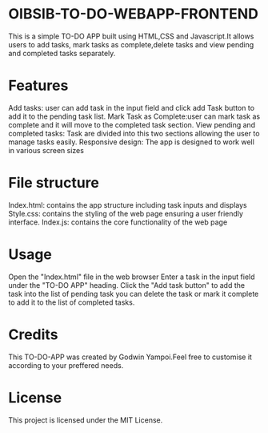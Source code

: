 # OIBSIB-TO-DO-WEBAPP-FRONTEND

This is a simple TO-DO APP built using HTML,CSS and Javascript.It allows users to add tasks, mark tasks as complete,delete tasks and view pending and completed tasks separately.

# Features

Add tasks: user can add task in the input field and click add Task button to add it to the pending task list.
Mark Task as Complete:user can mark task as complete and it will move to the completed task section.
View pending and completed tasks: Task are divided into this two sections allowing the user to manage tasks easily.
Responsive design:
 The app is designed to work well in various screen sizes

 # File structure

 Index.html: contains the app structure including task inputs and displays
 Style.css: contains the  styling of the web page ensuring a user friendly interface.
 Index.js: contains the core functionality of the web page

 # Usage

 Open the "Index.html" file in the web browser
 Enter a task in the input field under the "TO-DO APP" heading.
 Click the "Add task button" to add the task into the list of pending task
 you can delete the task or mark it complete to add it to the list of completed tasks.

 # Credits

 This TO-DO-APP was created by Godwin Yampoi.Feel free to customise it according to your preffered needs.

 # License

 This project is licensed under the MIT License.